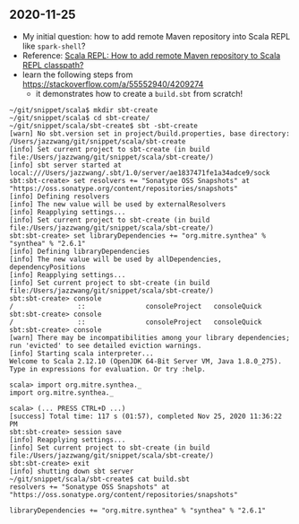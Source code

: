 ## 2020-11-25

- My initial question: how to add remote Maven repository into Scala REPL like `spark-shell`?
- Reference: [Scala REPL: How to add remote Maven repository to Scala REPL classpath?](https://stackoverflow.com/questions/15666425/scala-repl-how-to-add-remote-maven-repository-to-scala-repl-classpath)
- learn the following steps from https://stackoverflow.com/a/55552940/4209274
    - it demonstrates how to create a `build.sbt` from scratch!

```
~/git/snippet/scala$ mkdir sbt-create
~/git/snippet/scala$ cd sbt-create/
~/git/snippet/scala/sbt-create$ sbt -sbt-create
[warn] No sbt.version set in project/build.properties, base directory: /Users/jazzwang/git/snippet/scala/sbt-create
[info] Set current project to sbt-create (in build file:/Users/jazzwang/git/snippet/scala/sbt-create/)
[info] sbt server started at local:///Users/jazzwang/.sbt/1.0/server/ae1837471fe1a34adce9/sock
sbt:sbt-create> set resolvers += "Sonatype OSS Snapshots" at "https://oss.sonatype.org/content/repositories/snapshots"
[info] Defining resolvers
[info] The new value will be used by externalResolvers
[info] Reapplying settings...
[info] Set current project to sbt-create (in build file:/Users/jazzwang/git/snippet/scala/sbt-create/)
sbt:sbt-create> set libraryDependencies += "org.mitre.synthea" % "synthea" % "2.6.1"
[info] Defining libraryDependencies
[info] The new value will be used by allDependencies, dependencyPositions
[info] Reapplying settings...
[info] Set current project to sbt-create (in build file:/Users/jazzwang/git/snippet/scala/sbt-create/)
sbt:sbt-create> console
/                ::               consoleProject   consoleQuick
sbt:sbt-create> console
/                ::               consoleProject   consoleQuick
sbt:sbt-create> console
[warn] There may be incompatibilities among your library dependencies; run 'evicted' to see detailed eviction warnings.
[info] Starting scala interpreter...
Welcome to Scala 2.12.10 (OpenJDK 64-Bit Server VM, Java 1.8.0_275).
Type in expressions for evaluation. Or try :help.

scala> import org.mitre.synthea._
import org.mitre.synthea._

scala> (... PRESS CTRL+D ...)
[success] Total time: 117 s (01:57), completed Nov 25, 2020 11:36:22 PM
sbt:sbt-create> session save
[info] Reapplying settings...
[info] Set current project to sbt-create (in build file:/Users/jazzwang/git/snippet/scala/sbt-create/)
sbt:sbt-create> exit
[info] shutting down sbt server
~/git/snippet/scala/sbt-create$ cat build.sbt
resolvers += "Sonatype OSS Snapshots" at "https://oss.sonatype.org/content/repositories/snapshots"

libraryDependencies += "org.mitre.synthea" % "synthea" % "2.6.1"
```